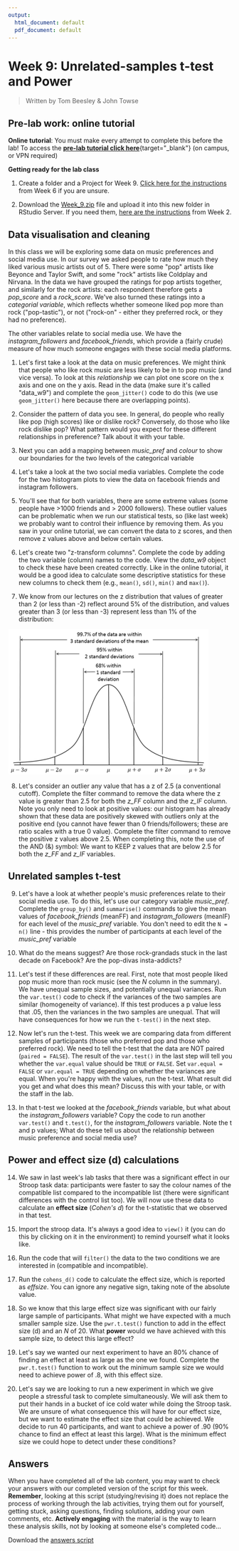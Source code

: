 ```yaml
---
output:
  html_document: default
  pdf_document: default
---
```





# Week 9: Unrelated-samples t-test and Power

> Written by Tom Beesley & John Towse

## Pre-lab work: online tutorial

**Online tutorial**: You must make every attempt to complete this before the lab! To access the [**pre-lab tutorial click here**](https://ma-rconnect.lancs.ac.uk/Week_9_LabPrep){target="_blank"} (on campus, or VPN required)

**Getting ready for the lab class** 

1. Create a folder and a Project for Week 9. [Click here for the instructions](#creating_project) from Week 6 if you are unsure.

2. Download the [Week_9.zip](files/Week_9/Week_9.zip) file and upload it into this new folder in RStudio Server. If you need them, [here are the instructions](#uploading_zip) from Week 2.

## Data visualisation and cleaning

In this class we will be exploring some data on music preferences and social media use. In our survey we asked people to rate how much they liked various music artists out of 5. There were some "pop" artists like Beyonce and Taylor Swift, and some "rock" artists like Coldplay and Nirvana. In the data we have grouped the ratings for pop artists together, and similarly for the rock artists: each respondent therefore gets a *pop_score* and a *rock_score*. We've also turned these ratings into a *categorial variable*, which reflects whether someone liked pop more than rock ("pop-tastic"), or not ("rock-on" - either they preferred rock, or they had no preference).

The other variables relate to social media use. We have the *instagram_followers*  and *facebook_friends*, which provide a (fairly crude) measure of how much someone engages with these social media platforms. 

1. Let's first take a look at the data on music preferences. We might think that people who like rock music are less likely to be in to pop music (and vice versa). To look at this *relationship* we can plot one score on the x axis and one on the y axis. Read in the data (make sure it's called "data_w9") and complete the `geom_jitter()` code to do this (we use `geom_jitter()` here because there are overlapping points). 

2. Consider the pattern of data you see. In general, do people who really like pop (high scores) like or dislike rock? Conversely, do those who like rock dislike pop? What pattern would you expect for these different relationships in preference? Talk about it with your table.

3. Next you can add a mapping between *music_pref* and *colour* to show our boundaries for the two levels of the categorical variable

4. Let's take a look at the two social media variables. Complete the code for the two histogram plots to view the data on facebook friends and instagram followers.

5. You'll see that for both variables, there are some extreme values (some people have >1000 friends and > 2000 followers). These outlier values can be problematic when we run our statistical tests, so (like last week) we probably want to control their influence by removing them. As you saw in your online tutorial, we can convert the data to z scores, and then remove z values above and below certain values.

6. Let's create two "z-transform columns". Complete the code by adding the two variable (column) names to the code. View the *data_w9* object to check these have been created correctly. Like in the online tutorial, it would be a good idea to calculate some descriptive statistics for these new columns to check them (e.g., `mean()`, `sd()`, `min()` and `max()`).

7. We know from our lectures on the z distribution that values of greater than 2 (or less than -2) reflect around 5% of the distribution, and values greater than 3 (or less than -3) represent less than 1% of the distribution:

![](files/Week_9/z_score_figure.png)

8. Let's consider an outlier any value that has a z of 2.5 (a conventional cutoff). Complete the filter command to remove the data where the z value is greater than 2.5 for both the *z_FF* column and the *z_IF* column. Note you only need to look at positive values: our histogram has already shown that these data are positively skewed with outliers only at the positive end (you cannot have fewer than 0 friends/followers; these are ratio scales with a true 0 value). Complete the filter command to remove the positive z values above 2.5. When completing this, note the use of the AND (&) symbol: We want to KEEP z values that are below 2.5 for both the *z_FF* and *z_IF* variables. 

## Unrelated samples t-test

9.  Let's have a look at whether people's music preferences relate to their social media use. To do this, let's use our category variable *music_pref*. Complete the `group_by()` and `summarise()` commands to give the mean values of *facebook_friends* (meanFF) and *instagram_followers* (meanIF) for each level of the *music_pref* variable.  You don't need to edit the `N = n()` line - this provides the number of participants at each level of the *music_pref* variable

10. What do the means suggest? Are those rock-grandads stuck in the last decade on Facebook? Are the pop-divas insta-addicts? 

11. Let's test if these differences are real. First, note that most people liked pop music more than rock music (see the *N* column in the summary). We have unequal sample sizes, and potentially unequal variances. Run the `var.test()` code to check if the variances of the two samples are similar (homogeneity of variance). If this test produces a p value less that .05, then the variances in the two samples are unequal. That will have consequences for how we run the `t-test()` in the next step. 

12. Now let's run the t-test. This week we are comparing data from different samples of participants (those who preferred pop and those who preferred rock). We need to tell the t-test that the data are NOT paired (`paired = FALSE`). The result of the `var.test()` in the last step will tell you whether the `var.equal` value should be `TRUE` or `FALSE`.  Set `var.equal = FALSE` or `var.equal = TRUE` depending on whether the variances are equal. When you're happy with the values, run the t-test. What result did you get and what does this mean? Discuss this with your table, or with the staff in the lab.

13. In that t-test we looked at the *facebook_friends* variable, but what about the *instagram_followers* variable? Copy the code to run another `var.test()` and `t.test()`, for the *instagram_followers* variable. Note the t and p values; What do these tell us about the relationship between music preference and social media use?

## Power and effect size (d) calculations

14. We saw in last week's lab tasks that there was a significant effect in our Stroop task data: participants were faster to say the colour names of the compatible list compared to the incompatible list (there were significant differences with the control list too). We will now use these data to calculate an **effect size** (*Cohen's d*) for the t-statistic that we observed in that test. 

15. Import the stroop data. It's always a good idea to `view()` it (you can do this by clicking on it in the environment) to remind yourself what it looks like. 

16. Run the code that will `filter()` the data to the two conditions we are interested in (compatible and incompatible).

17. Run the `cohens_d()` code to calculate the effect size, which is reported as *effsize*. You can ignore any negative sign, taking note of the absolute value. 

18. So we know that this large effect size was significant with our fairly large sample of participants. What might we have expected with a much smaller sample size. Use the `pwr.t.test()` function to add in the effect size (d) and an *N* of 20. What **power** would we have achieved with this sample size, to detect this large effect?

19. Let's say we wanted our next experiment to have an 80% chance of finding an effect at least as large as the one we found. Complete the `pwr.t.test()` function to work out the minimum sample size we would need to achieve power of .8, with this effect size.

20. Let's say we are looking to run a new experiment in which we give people a stressful task to complete simultaneously. We will ask them to put their hands in a bucket of ice cold water while doing the Stroop task. We are unsure of what consequence this will have for our effect size, but we want to estimate the effect size that could be achieved. We decide to run 40 participants, and want to achieve a power of .90 (90% chance to find an effect at least this large). What is the minimum effect size we could hope to detect under these conditions?

## Answers

When you have completed all of the lab content, you may want to check your answers with our completed version of the script for this week. **Remember**, looking at this script (studying/revising it) does not replace the process of working through the lab activities, trying them out for yourself, getting stuck, asking questions, finding solutions, adding your own comments, etc. **Actively engaging** with the material is the way to learn these analysis skills, not by looking at someone else's completed code...

Download the [answers script](files/Week_9/Week_9_script_answers.R) 











